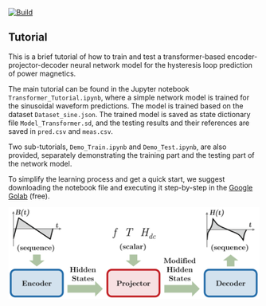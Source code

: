 [![Build](https://github.com/PrincetonUniversity/magnet/actions/workflows/main.yml/badge.svg)](https://github.com/PrincetonUniversity/magnet/actions/workflows/main.yml)

## Tutorial

This is a brief tutorial of how to train and test a transformer-based encoder-projector-decoder neural network model for the hysteresis loop prediction of power magnetics.

The main tutorial can be found in the Jupyter notebook `Transformer_Tutorial.ipynb`, where a simple network model is trained for the sinusoidal waveform predictions. The model is trained based on the dataset `Dataset_sine.json`. The trained model is saved as state dictionary file `Model_Transformer.sd`, and the testing results and their references are saved in `pred.csv` and `meas.csv`.

Two sub-tutorials, `Demo_Train.ipynb` and `Demo_Test.ipynb`, are also provided, separately demonstrating the training part and the testing part of the network model.

To simplify the learning process and get a quick start, we suggest downloading the notebook file and executing it step-by-step in the [Google Golab](https://colab.research.google.com/) (free).

![seq-to-seq](../app/img/seq-to-seq.jpg)